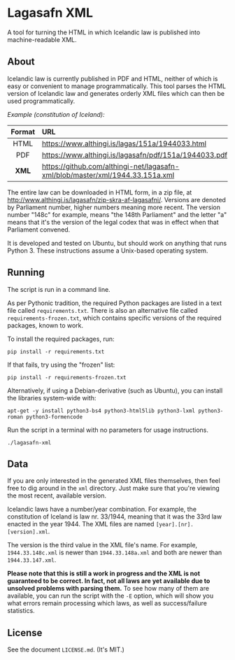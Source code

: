# Lagasafn XML

A tool for turning the HTML in which Icelandic law is published into machine-readable XML.

## About

Icelandic law is currently published in PDF and HTML, neither of which is easy or convenient to manage programmatically. This tool parses the HTML version of Icelandic law and generates orderly XML files which can then be used programmatically.

*Example (constitution of Iceland):*

| Format   | URL                                                                                   |
| :------: | :------------------------------------------------------------------------------------ |
| HTML     | https://www.althingi.is/lagas/151a/1944033.html                                       |
| PDF      | https://www.althingi.is/lagasafn/pdf/151a/1944033.pdf                                 |
| **XML**  | https://github.com/althingi-net/lagasafn-xml/blob/master/xml/1944.33.151a.xml         |

The entire law can be downloaded in HTML form, in a zip file, at http://www.althingi.is/lagasafn/zip-skra-af-lagasafni/. Versions are denoted by Parliament number, higher numbers meaning more recent. The version number "148c" for example, means "the 148th Parliament" and the letter "a" means that it's the version of the legal codex that was in effect when that Parliament convened.

It is developed and tested on Ubuntu, but should work on anything that runs Python 3. These instructions assume a Unix-based operating system.

## Running

The script is run in a command line.

As per Pythonic tradition, the required Python packages are listed in a text file called `requirements.txt`. There is also an alternative file called `requirements-frozen.txt`, which contains specific versions of the required packages, known to work.

To install the required packages, run:

    pip install -r requirements.txt

If that fails, try using the "frozen" list:

    pip install -r requirements-frozen.txt

Alternatively, if using a Debian-derivative (such as Ubuntu), you can install the libraries system-wide with:

    apt-get -y install python3-bs4 python3-html5lib python3-lxml python3-roman python3-formencode

Run the script in a terminal with no parameters for usage instructions.

    ./lagasafn-xml

## Data

If you are only interested in the generated XML files themselves, then feel free to dig around in the `xml` directory. Just make sure that you're viewing the most recent, available version.

Icelandic laws have a number/year combination. For example, the constitution of Iceland is law nr. 33/1944, meaning that it was the 33rd law enacted in the year 1944. The XML files are named `[year].[nr].[version].xml`.

The version is the third value in the XML file's name. For example, `1944.33.148c.xml` is newer than `1944.33.148a.xml` and both are newer than `1944.33.147.xml`.

**Please note that this is still a work in progress and the XML is not guaranteed to be correct. In fact, not all laws are yet available due to unsolved problems with parsing them.** To see how many of them are available, you can run the script with the `-E` option, which will show you what errors remain processing which laws, as well as success/failure statistics.

## License

See the document `LICENSE.md`. (It's MIT.)
